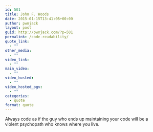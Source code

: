 ```yaml
---
id: 501
title: John F. Woods
date: 2015-01-15T13:41:05+00:00
author: pwnjack
layout: post
guid: http://pwnjack.com/?p=501
permalink: /code-readability/
quote_link:
  - ""
other_media:
  - ""
video_link:
  - ""
main_video:
  - ""
video_hosted:
  - ""
video_hosted_ogv:
  - ""
categories:
  - quote
format: quote
---
```

Always code as if the guy who ends up maintaining your code will be a violent psychopath who knows where you live.